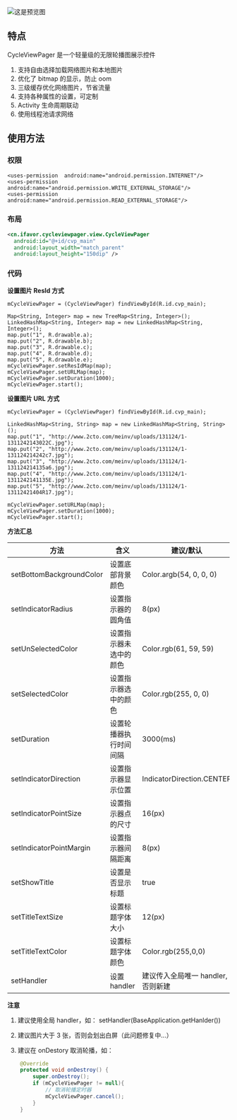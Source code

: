 ![这是预览图](https://github.com/heshiweij/CycleViewPager/blob/master/sample.png?raw=true)

## 特点

CycleViewPager 是一个轻量级的无限轮播图展示控件

1. 支持自由选择加载网络图片和本地图片
2. 优化了 bitmap 的显示，防止 oom 
3. 三级缓存优化网络图片，节省流量
4. 支持各种属性的设置，可定制
5. Activity 生命周期联动
6. 使用线程池请求网络



## 使用方法

### 权限

```
<uses-permission  android:name="android.permission.INTERNET"/>
<uses-permission  android:name="android.permission.WRITE_EXTERNAL_STORAGE"/>
<uses-permission  android:name="android.permission.READ_EXTERNAL_STORAGE"/>
```

### 布局

```xml
<cn.ifavor.cycleviewpager.view.CycleViewPager
  android:id="@+id/cvp_main"
  android:layout_width="match_parent"
  android:layout_height="150dip" />
```

### 代码

**设置图片 ResId 方式**

```
mCycleViewPager = (CycleViewPager) findViewById(R.id.cvp_main);
		
Map<String, Integer> map = new TreeMap<String, Integer>();
LinkedHashMap<String, Integer> map = new LinkedHashMap<String, Integer>();
map.put("1", R.drawable.a);
map.put("2", R.drawable.b);
map.put("3", R.drawable.c);
map.put("4", R.drawable.d);
map.put("5", R.drawable.e);
mCycleViewPager.setResIdMap(map);
mCycleViewPager.setURLMap(map);
mCycleViewPager.setDuration(1000);
mCycleViewPager.start();

```

**设置图片 URL 方式**

```
mCycleViewPager = (CycleViewPager) findViewById(R.id.cvp_main);
		
LinkedHashMap<String, String> map = new LinkedHashMap<String, String>();
map.put("1", "http://www.2cto.com/meinv/uploads/131124/1-1311242143022C.jpg");
map.put("2", "http://www.2cto.com/meinv/uploads/131124/1-131124214242c7.jpg");
map.put("3", "http://www.2cto.com/meinv/uploads/131124/1-131124214135a6.jpg");
map.put("4", "http://www.2cto.com/meinv/uploads/131124/1-1311242141135E.jpg");
map.put("5", "http://www.2cto.com/meinv/uploads/131124/1-13112421404R17.jpg");

mCycleViewPager.setURLMap(map);
mCycleViewPager.setDuration(1000);
mCycleViewPager.start();
```

**方法汇总**
 

| 方法  | 含义 |建议/默认 |
| ------------- | ------------- |------------- |
| setBottomBackgroundColor  | 设置底部背景颜色  | Color.argb(54, 0, 0, 0)  |
|setIndicatorRadius  | 设置指示器的圆角值  |8(px)  |
|setUnSelectedColor  | 设置指示器未选中的颜色  |Color.rgb(61, 59, 59)  |
|setSelectedColor  | 设置指示器选中的颜色  |Color.rgb(255, 0, 0)  |
|setDuration  | 设置轮播器执行时间间隔  |3000(ms)  |
|setIndicatorDirection  | 设置指示器显示位置  |IndicatorDirection.CENTER  |
|setIndicatorPointSize  | 设置指示器点的尺寸  |16(px)  |
|setIndicatorPointMargin  | 设置指示器间隔距离  |8(px)  |
|setShowTitle  | 设置是否显示标题  |true  |
|setTitleTextSize  | 设置标题字体大小  |12(px)  |
|setTitleTextColor  | 设置标题字体颜色  |Color.rgb(255,0,0)  |
|setHandler  | 设置 handler  |建议传入全局唯一 handler,否则新建  |

**注意**

1. 建议使用全局 handler，如：
   setHandler(BaseApplication.getHanlder())

2. 建议图片大于 3 张，否则会划出白屏（此问题修复中...）

3. 建议在 onDestory 取消轮播，如：

```java
	@Override
	protected void onDestroy() {
		super.onDestroy();
		if (mCycleViewPager != null){
			// 取消轮播定时器
			mCycleViewPager.cancel();
		}
	}
```